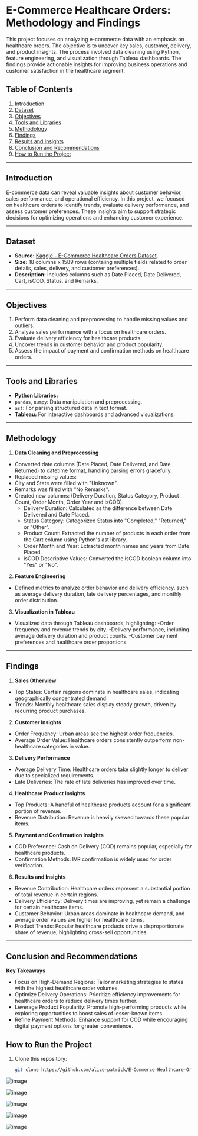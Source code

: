 # E-Commerce Healthcare Orders: Methodology and Findings

This project focuses on analyzing e-commerce data with an emphasis on healthcare orders. The objective is to uncover key sales, customer, delivery, and product insights. The process involved data cleaning using Python, feature engineering, and visualization through Tableau dashboards. The findings provide actionable insights for improving business operations and customer satisfaction in the healthcare segment.

## Table of Contents
1. [Introduction](#introduction)  
2. [Dataset](#dataset)
3. [Objectives](#objectives)  
4. [Tools and Libraries](#tools-and-libraries)  
5. [Methodology](#Methodology)  
6. [Findings](#Findings)  
7. [Results and Insights](#Results-and-Insights)  
8. [Conclusion and Recommendations](#Conclusion-and-Recommendations)
9. [How to Run the Project](#How-to-Run-the-Project)

---

## Introduction
E-commerce data can reveal valuable insights about customer behavior, sales performance, and operational efficiency. In this project, we focused on healthcare orders to identify trends, evaluate delivery performance, and assess customer preferences. These insights aim to support strategic decisions for optimizing operations and enhancing customer experience.

---

## Dataset
- **Source:** [Kaggle - E-Commerce Healthcare Orders Dataset](https://www.kaggle.com/datasets/adishgolechha/ecommerce-healthcare-orders-dataset).
- **Size:** 18 columns x 1589 rows (contaiing multiple fields related to order details, sales, delivery, and customer preferences).
- **Description:** Includes columns such as Date Placed, Date Delivered, Cart, isCOD, Status, and Remarks.


---

## Objectives
1. Perform data cleaning and preprocessing to handle missing values and outliers.
2. Analyze sales performance with a focus on healthcare orders.
3. Evaluate delivery efficiency for healthcare products.
4. Uncover trends in customer behavior and product popularity.
5. Assess the impact of payment and confirmation methods on healthcare orders.

---

## Tools and Libraries
- **Python Libraries:**
- `pandas`, `numpy`: Data manipulation and preprocessing.
- `ast`: For parsing structured data in text format.
- **Tableau:** For interactive dashboards and advanced visualizations.

---

## Methodology
1. **Data Cleaning and Preprocessing**
- Converted date columns (Date Placed, Date Delivered, and Date Returned) to datetime format, handling parsing errors gracefully.
- Replaced missing values:
- City and State were filled with "Unknown".
- Remarks was filled with "No Remarks".
- Created new columns: (Delivery Duration, Status Category, Product Count, Order Month, Order Year and isCOD).
  - Delivery Duration: Calculated as the difference between Date Delivered and Date Placed.
  - Status Category: Categorized Status into "Completed," "Returned," or "Other".
  - Product Count: Extracted the number of products in each order from the Cart column using Python's ast library.
  - Order Month and Year: Extracted month names and years from Date Placed.
  - isCOD Descriptive Values: Converted the isCOD boolean column into "Yes" or "No".
2. **Feature Engineering**
- Defined metrics to analyze order behavior and delivery efficiency, such as average delivery duration, late delivery percentages, and monthly order distribution.
3. **Visualization in Tableau**
- Visualized data through Tableau dashboards, highlighting:
  -Order frequency and revenue trends by city.
  -Delivery performance, including average delivery duration and product counts.
  -Customer payment preferences and healthcare order proportions.

---

## Findings
1. **Sales Otherview**
- Top States: Certain regions dominate in healthcare sales, indicating geographically concentrated demand.
- Trends: Monthly healthcare sales display steady growth, driven by recurring product purchases.

2. **Customer Insights**
- Order Frequency: Urban areas see the highest order frequencies.
- Average Order Value: Healthcare orders consistently outperform non-healthcare categories in value.

3. **Delivery Performance**
- Average Delivery Time: Healthcare orders take slightly longer to deliver due to specialized requirements.
- Late Deliveries: The rate of late deliveries has improved over time.

4. **Healthcare Product Insights**
- Top Products: A handful of healthcare products account for a significant portion of revenue.
- Revenue Distribution: Revenue is heavily skewed towards these popular items.

5. **Payment and Confirmation Insights**
- COD Preference: Cash on Delivery (COD) remains popular, especially for healthcare products.
- Confirmation Methods: IVR confirmation is widely used for order verification.

6. **Results and Insights**
- Revenue Contribution: Healthcare orders represent a substantial portion of total revenue in certain regions.
- Delivery Efficiency: Delivery times are improving, yet remain a challenge for certain healthcare items.
- Customer Behavior: Urban areas dominate in healthcare demand, and average order values are higher for healthcare items.
- Product Trends: Popular healthcare products drive a disproportionate share of revenue, highlighting cross-sell opportunities.

---

## Conclusion and Recommendations
**Key Takeaways**
- Focus on High-Demand Regions: Tailor marketing strategies to states with the highest healthcare order volumes.
- Optimize Delivery Operations: Prioritize efficiency improvements for healthcare orders to reduce delivery times further.
- Leverage Product Popularity: Promote high-performing products while exploring opportunities to boost sales of lesser-known items.
- Refine Payment Methods: Enhance support for COD while encouraging digital payment options for greater convenience.

## How to Run the Project  
1. Clone this repository:  
   ```bash
   git clone https://github.com/alice-patrick/E-Commerce-Healthcare-Orders-Dataset-Data-Analysis-Using-Python.git

![image](https://github.com/user-attachments/assets/07776ed7-1f86-47a1-beaa-8d0e5a5bb205)

![image](https://github.com/user-attachments/assets/e50c076a-9e8f-4bc4-8d61-60994712256c)

![image](https://github.com/user-attachments/assets/03b8c502-b0aa-488b-a1ea-05aac9326213)

![image](https://github.com/user-attachments/assets/674a15c3-ea5b-4a07-8d7e-deba87459b58)

![image](https://github.com/user-attachments/assets/96f92be7-cae4-4a70-9da4-979f19c5c92d)



